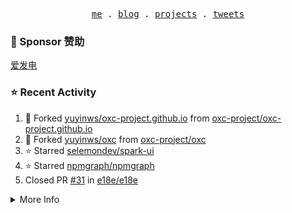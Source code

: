 <p align="center">
  <samp>
    <a href="https://yuy1n.io">me</a> .
    <a href="https://yuy1n.io/blog">blog</a> .
    <a href="https://yuy1n.io/projects">projects</a> .
    <a href="https://twitter.com/yuyinws">tweets</a>
  </samp>
</p>

### 💖 Sponsor 赞助

[爱发电](https://afdian.com/a/yuyinws)

### ⭐️ Recent Activity
<!--RECENT_ACTIVITY:start-->
1. 🍴 Forked [yuyinws/oxc-project.github.io](undefined) from [oxc-project/oxc-project.github.io](https://github.com/oxc-project/oxc-project.github.io)<br>
2. 🍴 Forked [yuyinws/oxc](undefined) from [oxc-project/oxc](https://github.com/oxc-project/oxc)<br>
3. ⭐️ Starred [selemondev/spark-ui](https://github.com/selemondev/spark-ui)<br>
4. ⭐️ Starred [npmgraph/npmgraph](https://github.com/npmgraph/npmgraph)<br>
5. Closed PR [#31](https://github.com/e18e/e18e/pull/31) in [e18e/e18e](https://github.com/e18e/e18e)<br>
<!--RECENT_ACTIVITY:end-->

<details>
  <summary>
  More Info
  </summary>

[![wakatime](https://wakatime.com/badge/user/51143705-a99d-4e70-b101-fd9e1cb44e71.svg)](https://wakatime.com/@51143705-a99d-4e70-b101-fd9e1cb44e71)

<img src="https://cdn.jsdelivr.net/gh/yuyinws/yuyinws/gitmand.svg" />
<br />
<img src="https://card.yuy1n.io/card/76561198340841543/dark,bg-game-1850570" />
<br />
<img src="https://cdn.jsdelivr.net/gh/yuyinws/yuyinws/github-metrics.svg" />
</details>
